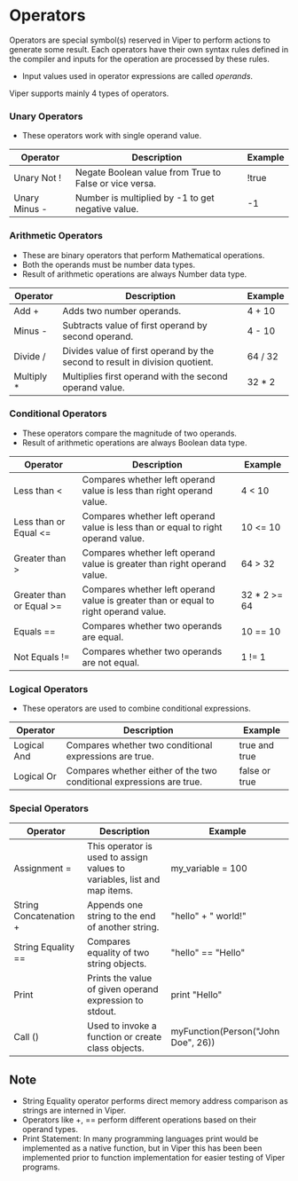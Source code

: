 # Operators <!-- docs/_sidebar.md -->

Operators are special symbol(s) reserved in Viper to perform actions to generate some result. Each operators have their own syntax rules defined in the compiler and inputs for the operation are processed by these rules.

- Input values used in operator expressions are called *operands*.

Viper supports mainly 4 types of operators.
 
### Unary Operators

- These operators work with single operand value.

| Operator | Description | Example |
| ------ | ----------- | ----------- |
| Unary Not ! | Negate Boolean value from True to False or vice versa. | !true |
| Unary Minus - | Number is multiplied by -1 to get negative value. | -1 |

### Arithmetic Operators

- These are binary operators that perform Mathematical operations. 
- Both the operands must be number data types.
- Result of arithmetic operations are always Number data type.

| Operator | Description | Example |
| ------ | ----------- | ----------- |
| Add + | Adds two number operands. | 4 + 10 |
| Minus - | Subtracts value of first operand by second operand. | 4 - 10 |
| Divide / | Divides value of first operand by the second to result in division quotient. | 64 / 32  |
| Multiply * | Multiplies first operand with the second operand value. | 32 * 2 |

### Conditional Operators

- These operators compare the magnitude of two operands.
- Result of arithmetic operations are always Boolean data type.

| Operator | Description | Example |
| ------ | ----------- | ----------- |
| Less than < | Compares whether left operand value is less than right operand value.  | 4 < 10 |
| Less than or Equal <= | Compares whether left operand value is less than or equal to right operand value.  | 10 <= 10 |
| Greater than > | Compares whether left operand value is greater than right operand value. | 64 > 32  |
| Greater than or Equal >= | Compares whether left operand value is greater than or equal to right operand value. | 32 * 2 >= 64 |
| Equals == | Compares whether two operands are equal. | 10 == 10  |
| Not Equals != | Compares whether two operands are not equal. | 1 != 1 |

### Logical Operators

- These operators are used to combine conditional expressions.

| Operator | Description | Example |
| ------ | ----------- | ----------- |
| Logical And | Compares whether two conditional expressions are true. | true and true |
| Logical Or | Compares whether either of the two conditional expressions are true. | false or true |

### Special Operators

| Operator | Description | Example |
| ------ | ----------- | ----------- |
| Assignment = | This operator is used to assign values to variables, list and map items.  | my_variable = 100 |
| String Concatenation + | Appends one string to the end of another string. | "hello" + " world!" |
| String Equality == | Compares equality of two string objects. | "hello" == "Hello"  |
| Print | Prints the value of given operand expression to stdout. | print "Hello" |
| Call () | Used to invoke a function or create class objects. | myFunction(Person("John Doe", 26)) |

## Note

- String Equality operator performs direct memory address comparison as strings are interned in Viper.
- Operators like +, == perform different operations based on their operand types.
- Print Statement:  In many programming languages print would be implemented as a native function, but in Viper this has been been implemented prior to function implementation for easier testing of Viper programs.